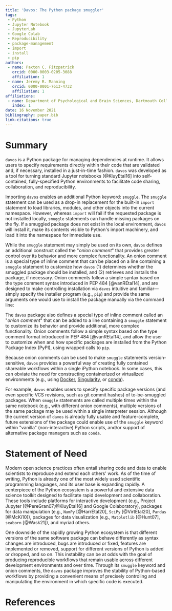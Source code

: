 ```yaml
---
title: 'Davos: The Python package smuggler'
tags:
 - Python
 - Jupyter Notebook
 - JupyterLab
 - Google Colab
 - Reproducibility
 - package-management
 - import
 - install
 - pip
authors:
 - name: Paxton C. Fitzpatrick
   orcid: 0000-0003-0205-3088
   affiliation: 1
 - name: Jeremy R. Manning
   orcid: 0000-0001-7613-4732
   affiliation: 1
affiliations:
 - name: Department of Psychological and Brain Sciences, Dartmouth College
   index: 1
date: 16 November 2021
bibliography: paper.bib
link-citations: true
---
```



# Summary

`davos` is a Python package for managing dependencies at runtime. It allows users to specify requirements directly 
within their code that are validated and, if necessary, installed in a just-in-time fashion. `davos` was developed as a 
tool for turning standard Jupyter notebooks [@KluyEtal16] into self-contained, fully-specified Python environments to 
facilitate code sharing, collaboration, and reproducibility.

Importing `davos` enables an additional Python keyword: `smuggle`. The `smuggle` statement can be used as a drop-in 
replacement for the built-in `import` statement to load libraries, modules, and other objects into the current 
namespace. However, whereas `import` will fail if the requested package is not installed locally, `smuggle` statements 
can handle missing packages on the fly. If a smuggled package does not exist in the local environment, `davos` 
will install it, make its contents visible to Python's import machinery, and load it into the namespace for immediate 
use.

While the `smuggle` statement may simply be used on its own, `davos` defines an additional construct called the "*onion 
comment*" that provides greater control over its behavior and more complex functionality. An onion comment is a special 
type of inline comment that can be placed on a line containing a `smuggle` statement to customize how `davos` (1) 
determines whether the smuggled package should be installed, and (2) retrieves and installs the package, if necessary. 
Onion comments follow a simple syntax based on the type comment syntax introduced in PEP 484 [@vanREtal14], and are 
designed to make controlling installation via `davos` intuitive and familiar&mdash;simply specify the installer program 
(e.g., `pip`) and provide the same arguments one would use to install the package manually via the command line:

The `davos` package also defines a special type of inline comment called an "*onion comment*" that can be added to a line containing 
a `smuggle` statement to customize its behavior and provide additional, more complex functionality. Onion comments 
follow a simple syntax based on the type comment format introduced in PEP 484 [@vanREtal14], and allow the user to customize 
when and how specific packages are installed from the Python Package Index (PyPI), using wrapped calls to `pip`.

Because onion comments can be used to make `smuggle` statements version-sensitive, `davos` provides a powerful way of
creating fully contained shareable workflows within a single iPython notebook.  In some cases, this can obviate the need
for constructing containerized or virtualized environments (e.g., using [Docker](https://www.docker.com/), [Singularity](https://sylabs.io/singularity/), or [conda](https://docs.conda.io/en/latest/)).

For example, `davos` enables users to specify specific package versions (and even specific VCS revisions, such as git commit
hashes) of to-be-smuggled packages.  When `smuggle` statements are called multiple times within the same notebook (e.g., with
different onion comments), multiple versions of the same package may be used within a single interpreter session.  Although
the current version of `davos` is already fully usable and feature-complete, future extensions of the package could enable
use of the `smuggle` keyword within "vanilla" (non-interactive) Python scripts, and/or support of alternative package managers
such as `conda`.

# Statement of Need

Modern open science practices often entail sharing code and data to enable scientists to reproduce and extend each others' work.
As of the time of writing, Python is already one of the most widely used scientific programming languages, and its user base
is expanding rapidly.  A centerpiece of the Python ecosystem is a powerful and extensive data science toolkit designed to facilitate
rapid development and collaboration.  These tools include platforms for interactive development (e.g., Project 
Jupyter [@PereGran07;@KluyEtal16] and Google Colaboratory), packages for data manipulation (e.g., `NumPy` [@HarrEtal20], 
`SciPy` [@VirtEtal20], `Pandas` [@McKi10]),  packages for data visualization (e.g., `Matplotlib` [@Hunt07], `seaborn` [@Wask21]), and
myriad others.

One downside of the rapidly growing Python ecosystem is that different versions of the same software package can behave differently
as syntax changes are introduced, bugs are introduced or fixed, features are implemented or removed, support for different versions of
Python is added or dropped, and so on.  This instability can be at odds with the goal of producing reproducible workflows that remain
usable across different development environments and over time.  Through its `smuggle` keyword and onion comments, the `davos` package
improves the stability of Python-based workflows by providing a convenient means of precisely controling and manipulating the environment
in which specific code is executed.

# References
